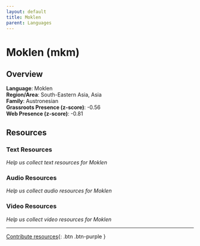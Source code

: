 ```yaml
---
layout: default
title: Moklen
parent: Languages
---
```


# Moklen (mkm)

## Overview

**Language**: Moklen  
**Region/Area**: South-Eastern Asia, Asia  
**Family**: Austronesian  
**Grassroots Presence (z-score)**: -0.56  
**Web Presence (z-score)**: -0.81  

## Resources

### Text Resources
*Help us collect text resources for Moklen*

### Audio Resources
*Help us collect audio resources for Moklen*

### Video Resources
*Help us collect video resources for Moklen*

---

[Contribute resources](https://forms.office.com/e/1SfLJx3u1r){: .btn .btn-purple }
